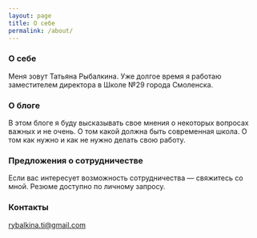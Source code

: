 ```yaml
---
layout: page
title: О себе
permalink: /about/
---
```


### О себе
Меня зовут Татьяна Рыбалкина. 
Уже долгое время я работаю заместителем директора в Школе №29 города Смоленска.

### О блоге
В этом блоге я буду высказывать свое мнения о некоторых вопросах важных и не очень.
О том какой должна быть современная школа.
О том как нужно и как не нужно делать свою работу.

### Предложения о сотрудничестве
Если вас интересует возможность сотрудничества — свяжитесь со мной.
Резюме доступно по личному запросу.

### Контакты
[rybalkina.ti@gmail.com](mailto:rybalkina.ti@gmail.com)
